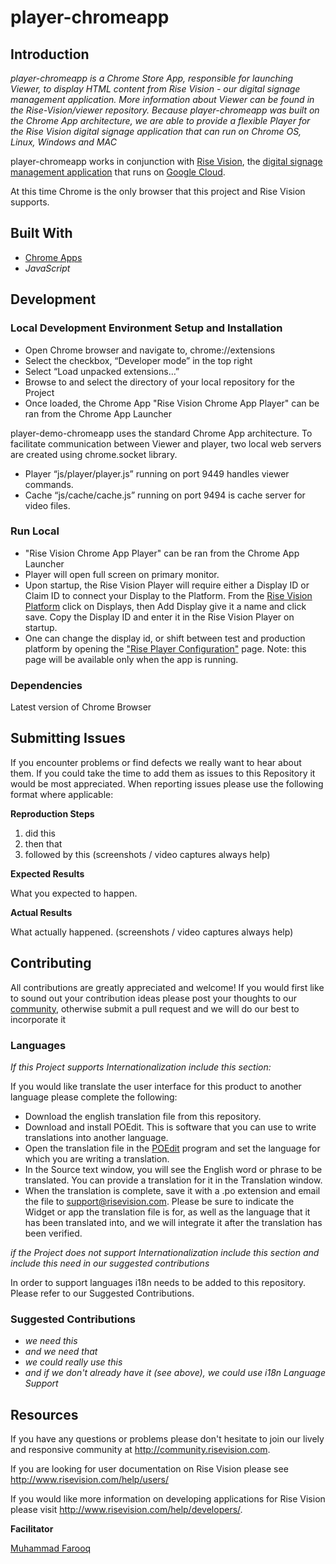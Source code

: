 # player-chromeapp

## Introduction

*player-chromeapp is a Chrome Store App, responsible for launching Viewer, to display HTML content from Rise Vision - our digital signage management application. More information about Viewer can be found in the Rise-Vision/viewer repository. Because player-chromeapp was built on the Chrome App architecture, we are able to provide a flexible Player for the Rise Vision digital signage application that can run on Chrome OS, Linux, Windows and MAC*

player-chromeapp works in conjunction with [Rise Vision](http://www.risevision.com), the [digital signage management application](http://rva.risevision.com/) that runs on [Google Cloud](https://cloud.google.com).

At this time Chrome is the only browser that this project and Rise Vision supports.

## Built With
- [Chrome Apps](https://developer.chrome.com/apps/about_apps)
- *JavaScript*

## Development

### Local Development Environment Setup and Installation

- Open Chrome browser and navigate to, chrome://extensions
- Select the checkbox, “Developer mode” in the top right
- Select “Load unpacked extensions…”
- Browse to and select the directory of your local repository for the Project
- Once loaded, the Chrome App "Rise Vision Chrome App Player" can be ran from the Chrome App Launcher


player-demo-chromeapp uses the standard Chrome App architecture. To facilitate communication between Viewer and player, two local web servers are created using chrome.socket library.

- Player “js/player/player.js” running on port 9449 handles viewer commands.
- Cache “js/cache/cache.js” running on port 9494 is cache server for video files.

### Run Local
- "Rise Vision Chrome App Player" can be ran from the Chrome App Launcher
- Player will open full screen on primary monitor.
- Upon startup, the Rise Vision Player will require either a Display ID or Claim ID to connect your Display to the Platform. From the [Rise Vision Platform](http://rva.risevision.com) click on Displays, then Add Display give it a name and click save. Copy the Display ID and enter it in the Rise Vision Player on startup.
- One can change the display id, or shift between test and production platform by opening the ["Rise Player Configuration"](http://localhost:9449/config) page. Note: this page will be available only when the app is running.

### Dependencies
Latest version of Chrome Browser

## Submitting Issues
If you encounter problems or find defects we really want to hear about them. If you could take the time to add them as issues to this Repository it would be most appreciated. When reporting issues please use the following format where applicable:

**Reproduction Steps**

1. did this
2. then that
3. followed by this (screenshots / video captures always help)

**Expected Results**

What you expected to happen.

**Actual Results**

What actually happened. (screenshots / video captures always help)

## Contributing
All contributions are greatly appreciated and welcome! If you would first like to sound out your contribution ideas please post your thoughts to our [community](http://community.risevision.com), otherwise submit a pull request and we will do our best to incorporate it

### Languages
*If this Project supports Internationalization include this section:*

If you would like translate the user interface for this product to another language please complete the following:
- Download the english translation file from this repository.
- Download and install POEdit. This is software that you can use to write translations into another language.
- Open the translation file in the [POEdit](http://www.poedit.net/) program and set the language for which you are writing a translation.
- In the Source text window, you will see the English word or phrase to be translated. You can provide a translation for it in the Translation window.
- When the translation is complete, save it with a .po extension and email the file to support@risevision.com. Please be sure to indicate the Widget or app the translation file is for, as well as the language that it has been translated into, and we will integrate it after the translation has been verified.

*if the Project does not support Internationalization include this section and include this need in our suggested contributions*

In order to support languages i18n needs to be added to this repository.  Please refer to our Suggested Contributions.

### Suggested Contributions
- *we need this*
- *and we need that*
- *we could really use this*
- *and if we don't already have it (see above), we could use i18n Language Support*

## Resources
If you have any questions or problems please don't hesitate to join our lively and responsive community at http://community.risevision.com.

If you are looking for user documentation on Rise Vision please see http://www.risevision.com/help/users/

If you would like more information on developing applications for Rise Vision please visit http://www.risevision.com/help/developers/.

**Facilitator**

[Muhammad Farooq](https://github.com/mfarooq2000 "Muhammad Farooq")
